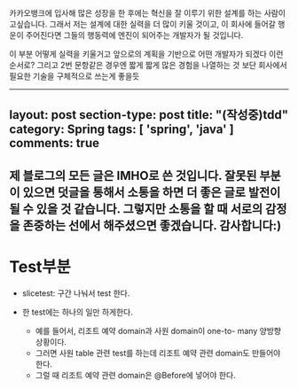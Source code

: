 카카오뱅크에 입사해 많은 성장을 한 후에는 혁신을 잘 이루기 위한 설계를 하는 사람이고싶습니다. 그래서 저는 설계에 대한 실력을 더 많이 키울 것이고, 이 회사에 들어갈 행운이 주어진다면 그들의 행동력에 엔진이 되어주는 개발자가 될 것입니다.

이 부분 어떻게 실력을 키울거고 앞으로의 계획을 기반으로 어떤 개발자가 되겠다
이런 순서로? 그리고 2번 문항같은 경우엔
짧게 짧게 많은 경험을 나열하는 것 보단 회사에서 필요한 기술을 구체적으로 쓰는게 좋을듯



---
layout: post
section-type: post
title: "(작성중)tdd"
category: Spring
tags: [ 'spring', 'java' ]
comments: true
---
제 블로그의 모든 글은 IMHO로 쓴 것입니다.
잘못된 부분이 있으면 덧글을 통해서 소통을 하면 더 좋은 글로 발전이 될 수 있을 것 같습니다.
그렇지만 소통을 할 때 서로의 감정을 존중하는 선에서 해주셨으면 좋겠습니다.
감사합니다:)
---
# Test부분
- slicetest:  구간 나눠서 test 한다.
- 한 test에는 하나의 일만 하게한다.

  - 예를 들어서, 리조트 예약 domain과 사원 domain이 one-to- many 양방향 상황이다.
  - 그러면 사원 table 관련 test를 하는데 리조트 예약 관련 domain도 만들어야 한다.
  - 그럴 때 리조트 예약 관련 domain은 \@Before에 넣어야 한다.
